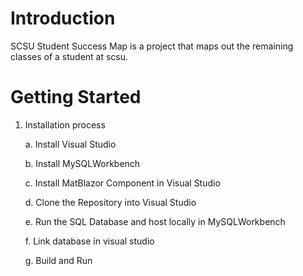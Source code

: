# Introduction 
SCSU Student Success Map is a project that maps out the remaining classes of a student at scsu. 

# Getting Started
1.	Installation process

    a. Install Visual Studio
    
    b. Install MySQLWorkbench
    
    c. Install MatBlazor Component in Visual Studio
    
    d. Clone the Repository into Visual Studio
    
    e. Run the SQL Database and host locally in MySQLWorkbench
    
    f. Link database in visual studio
    
    g. Build and Run
